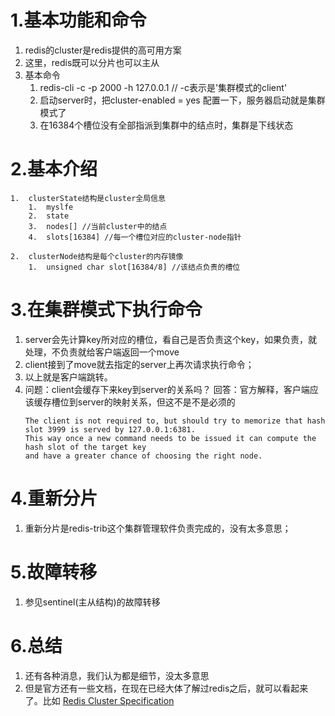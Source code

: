 # 1.基本功能和命令
1.  redis的cluster是redis提供的高可用方案
2.  这里，redis既可以分片也可以主从
3.  基本命令
    1.  redis-cli -c -p 2000 -h 127.0.0.1 // -c表示是'集群模式的client'
    2.  启动server时，把cluster-enabled = yes 配置一下，服务器启动就是集群模式了
    3.  在16384个槽位没有全部指派到集群中的结点时，集群是下线状态

# 2.基本介绍
    1.  clusterState结构是cluster全局信息
        1.  myslfe
        2.  state
        3.  nodes[] //当前cluster中的结点
        4.  slots[16384] //每一个槽位对应的cluster-node指针

    2.  clusterNode结构是每个cluster的内存镜像
        1.  unsigned char slot[16384/8] //该结点负责的槽位
        
# 3.在集群模式下执行命令
1.  server会先计算key所对应的槽位，看自己是否负责这个key，如果负责，就处理，不负责就给客户端返回一个move
2.  client接到了move就去指定的server上再次请求执行命令；
3.  以上就是客户端跳转。
4.  问题：client会缓存下来key到server的关系吗？
    回答：官方解释，客户端应该缓存槽位到server的映射关系，但这不是不是必须的
    ```text
    The client is not required to, but should try to memorize that hash slot 3999 is served by 127.0.0.1:6381. 
    This way once a new command needs to be issued it can compute the hash slot of the target key 
    and have a greater chance of choosing the right node.
    ```        

# 4.重新分片
1.  重新分片是redis-trib这个集群管理软件负责完成的，没有太多意思；

# 5.故障转移
1.  参见sentinel(主从结构)的故障转移

# 6.总结
1.  还有各种消息，我们认为都是细节，没太多意思
2.  但是官方还有一些文档，在现在已经大体了解过redis之后，就可以看起来了。比如
    [Redis Cluster Specification](https://redis.io/topics/cluster-spec)



